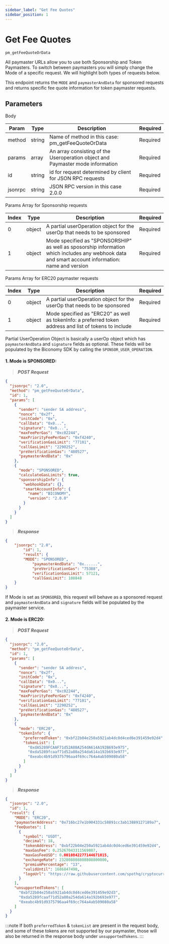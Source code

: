 ```yaml
---
sidebar_label: "Get Fee Quotes"
sidebar_position: 1
---
```


# Get Fee Quotes
`pm_getFeeQuoteOrData`

All paymaster URLs allow you to use both Sponsorship and Token Paymasters. To switch between paymasters you will simply change the Mode of a specific request. We will highlight both types of requests below.

This endpoint returns the `MODE` and `paymasterAndData` for sponsored requests and returns specific fee quote information for token paymaster requests.

## Parameters

Body

| Param   | Type   | Description                                                                    | Required |
| ------- | ------ | ------------------------------------------------------------------------------ | -------- |
| method  | string | Name of method in this case: pm_getFeeQuoteOrData                              | Required |
| params  | array  | An array consisting of the Useroperation object and Paymaster mode information | Required |
| id      | string | id for request determined by client for JSON RPC requests                      | Required |
| jsonrpc | string | JSON RPC version in this case 2.0.0                                            | Required |

Params Array for Sponsorship requests

| Index | Type   | Description                                                                                                                                       | Required |
| ----- | ------ | ------------------------------------------------------------------------------------------------------------------------------------------------- | -------- |
| 0     | object | A partial userOperation object for the userOp that needs to be sponsored                                                                          | Required |
| 1     | object | Mode specified as "SPONSORSHIP" as well as sposorship information which includes any webhook data and smart account information: name and version | Required |

Params Array for ERC20 paymaster requests

| Index | Type   | Description                                                                                             | Required |
| ----- | ------ | ------------------------------------------------------------------------------------------------------- | -------- |
| 0     | object | A partial userOperation object for the userOp that needs to be sponsored                                | Required |
| 1     | object | Mode specified as "ERC20" as well as tokenInfo: a preferred token address and list of tokens to include | Required |

Partial UserOperation Object is basically a userOp object which has `paymasterAndData` and `signature` fields as optional.
These fields will be populated by the Biconomy SDK by calling the `SPONSOR_USER_OPERATION`.


#### 1. Mode is **SPONSORED**:

> **_POST Request_**

```json
{
  "jsonrpc": "2.0",
  "method": "pm_getFeeQuoteOrData",
  "id": 1,
  "params": [
    {
      "sender": "sender SA address",
      "nonce": "0x2f",
      "initCode": "0x",
      "callData": "0x0...",
      "signature": "0x0...",
      "maxFeePerGas": "0xc02244",
      "maxPriorityFeePerGas": "0xf4240",
      "verificationGasLimit": "77101",
      "callGasLimit": "2290252",
      "preVerificationGas": "480527",
      "paymasterAndData": "0x"
    },
    {
      "mode": "SPONSORED",
      "calculateGasLimits": true,
      "sponsorshipInfo": {
        "webhookData": {},
        "smartAccountInfo": {
          "name": "BICONOMY",
          "version": "2.0.0"
        }
      }
    }
  ]
}
```

> **_Response_**

```json
{
    "jsonrpc": "2.0",
        "id": 1,
        "result": {
        "MODE": "SPONSORED",
            "paymasterAndData": "0x......",
            "preVerificationGas": "75388",
            "verificationGasLimit": 57121,
            "callGasLimit": 108848
    }
}
```
If Mode is set as `SPONSORED`, this request will behave as a sponsored request and `paymasterAndData` and `signature` fields will be populated by the paymaster service.

#### 2. Mode is **ERC20**:

> **_POST Request_**

```json
{
  "jsonrpc": "2.0",
  "method": "pm_getFeeQuoteOrData",
  "id": 1,
  "params": [
    {
      "sender": "sender SA address",
      "nonce": "0x2f",
      "initCode": "0x",
      "callData": "0x0...",
      "signature": "0x0...",
      "maxFeePerGas": "0xc02244",
      "maxPriorityFeePerGas": "0xf4240",
      "verificationGasLimit": "77101",
      "callGasLimit": "2290252",
      "preVerificationGas": "480527",
      "paymasterAndData": "0x"
    },
    {
      "mode": "ERC20",
      "tokenInfo": {
        "preferredToken": "0xbf22b04e250a5921ab4dc0d4ced6e391459e92d4",
        "tokenList": [
          "0xdA5289FCAAF71d52A80A254dA614A192B693e975",
          "0xda5289fcaaf71d52a80a254da614a192b693e977",
          "0xeabc4b91d9375796aa4f69cc764a4ab509080a58"
        ]
      }
    }
  ]
}
```

> **_Response_**

```json
{
  "jsonrpc": "2.0",
  "id": 1,
  "result": {
    "MODE": "ERC20",
    "paymasterAddress": "0x716bc27e1b904331c58891cc3ab13889127189a7",
    "feeQuotes": [
      {
        "symbol": "USDT",
        "decimal": 18,
        "tokenAddress": "0xbf22b04e250a5921ab4dc0d4ced6e391459e92d4",
        "maxGasFee": 0.25267043311569887,
        "maxGasFeeUSD": 0.0010842277144671015,
        "exchangeRate": 232808808808808800000,
        "premiumPercentage": "13",
        "validUntil": 1686847490,
        "logoUrl": "https://raw.githubusercontent.com/spothq/cryptocurrency-icons/master/128/color/usdt.png"
      }
    ],
    "unsupportedTokens": [
      "0xbf22b04e250a5921ab4dc0d4ced6e391459e92d3",
      "0xda5289fcaaf71d52a80a254da614a192b693e977",
      "0xeabc4b91d9375796aa4f69cc764a4ab509080a58"
    ]
  }
}
```

:::note
If both `preferredToken` & `tokenList` are present in the request body, and some of these tokens are not supported by our paymaster, those will also be returned in the response body under `unsupportedTokens`.
:::
